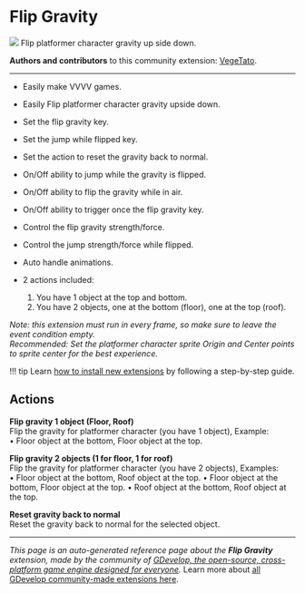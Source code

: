 # Flip Gravity

<img src="https://resources.gdevelop-app.com/assets/Icons/Line Hero Pack/Master/SVG/Space/Space_earth_moon_orbit_sun.svg" class="extension-icon"></img>
Flip platformer character gravity up side down.

**Authors and contributors** to this community extension: [VegeTato](https://gd.games/VegeTato).

---

- Easily make VVVV games.

- Easily Flip platformer character gravity upside down.
- Set the flip gravity key.
- Set the jump while flipped key.
- Set the action to reset the gravity back to normal.
- On/Off ability to jump while the gravity is flipped.
- On/Off ability to flip the gravity while in air.
- On/Off ability to trigger once the flip gravity key.
- Control the flip gravity strength/force.
- Control the jump strength/force while flipped.
- Auto handle animations.
- 2 actions included:  
    1. You have 1 object at the top and bottom.  
    2. You have 2 objects, one at the bottom (floor), one at the top (roof).


*Note: this extension must run in every frame, so make sure to leave the event condition empty.  
Recommended: Set the platformer character sprite Origin and Center points to sprite center for the best experience.*

!!! tip
    Learn [how to install new extensions](/gdevelop5/extensions/search) by following a step-by-step guide.

## Actions

**Flip gravity 1 object (Floor, Roof)**  
Flip the gravity for platformer character (you have 1 object), Example:  
• Floor object at the bottom, Floor object at the top.

**Flip gravity 2 objects (1 for floor, 1 for roof)**  
Flip the gravity for platformer character (you have 2 objects), Examples:  
• Floor object at the bottom, Roof object at the top.
• Floor object at the bottom, Floor object at the top.
• Roof object at the bottom, Roof object at the top.

**Reset gravity back to normal**  
Reset the gravity back to normal for the selected object.



---

*This page is an auto-generated reference page about the **Flip Gravity** extension, made by the community of [GDevelop, the open-source, cross-platform game engine designed for everyone](https://gdevelop.io/).* Learn more about [all GDevelop community-made extensions here](/gdevelop5/extensions).